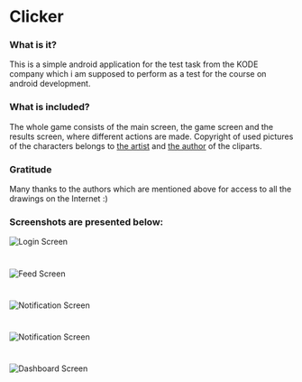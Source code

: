 # Clicker
### What is it?
This is a simple android application for the test task from the KODE company which i am supposed to perform as a test for the course on android development.
### What is included?
The whole game consists of the main screen, the game screen and the results screen, where different actions are made. Copyright of used pictures of the characters belongs to [the artist](https://www.behance.net/egor_fruit) and [the author](https://www.behance.net/oleglega) of the cliparts.
### Gratitude
Many thanks to the authors which are mentioned above for access to all the drawings on the Internet :)
### Screenshots are presented below:
![Login Screen](https://github.com/Doldrums/Clicker/blob/master/Or0GKY30RN0.jpg)
#
![Feed Screen](https://github.com/Doldrums/Clicker/blob/master/2-vi-qQKaX4.jpg)
#
![Notification Screen](https://github.com/Doldrums/Clicker/blob/master/IB-3xIt5QZw.jpg)
#
![Notification Screen](https://github.com/Doldrums/Clicker/blob/master/nqQKCOYXsrk.jpg)
#
![Dashboard Screen](https://github.com/Doldrums/Clicker/blob/master/6qLqcR9eZjI.jpg)

